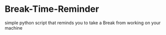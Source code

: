 # Break-Time-Reminder
simple python script that reminds you to take a Break from working on your machine  
